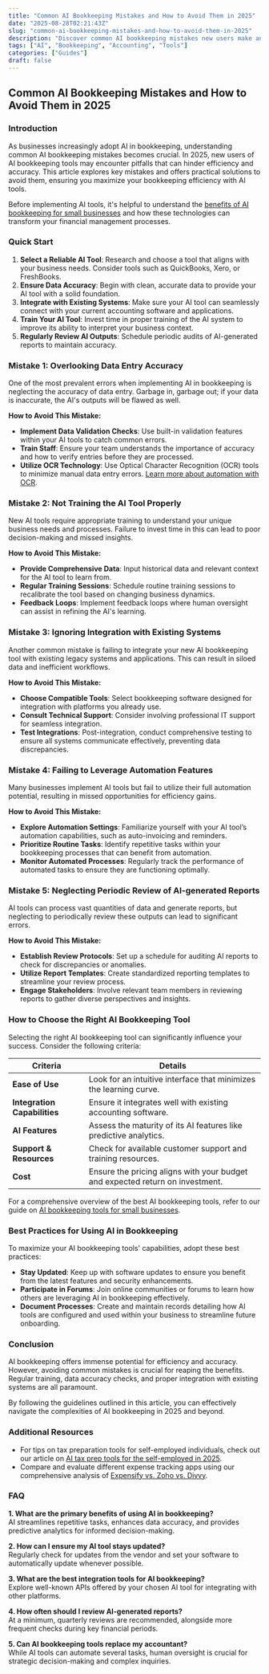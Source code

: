 ```yaml
---
title: "Common AI Bookkeeping Mistakes and How to Avoid Them in 2025"
date: "2025-08-28T02:21:43Z"
slug: "common-ai-bookkeeping-mistakes-and-how-to-avoid-them-in-2025"
description: "Discover common AI bookkeeping mistakes new users make and learn effective strategies to avoid them, ensuring accurate financial management."
tags: ["AI", "Bookkeeping", "Accounting", "Tools"]
categories: ["Guides"]
draft: false
---
```


## Common AI Bookkeeping Mistakes and How to Avoid Them in 2025

### Introduction

As businesses increasingly adopt AI in bookkeeping, understanding common AI bookkeeping mistakes becomes crucial. In 2025, new users of AI bookkeeping tools may encounter pitfalls that can hinder efficiency and accuracy. This article explores key mistakes and offers practical solutions to avoid them, ensuring you maximize your bookkeeping efficiency with AI tools.

Before implementing AI tools, it's helpful to understand the [benefits of AI bookkeeping for small businesses](/posts/ai-bookkeeping-benefits-for-small-businesses-in-2025) and how these technologies can transform your financial management processes.

### Quick Start

1. **Select a Reliable AI Tool**: Research and choose a tool that aligns with your business needs. Consider tools such as QuickBooks, Xero, or FreshBooks.
2. **Ensure Data Accuracy**: Begin with clean, accurate data to provide your AI tool with a solid foundation.
3. **Integrate with Existing Systems**: Make sure your AI tool can seamlessly connect with your current accounting software and applications.
4. **Train Your AI Tool**: Invest time in proper training of the AI system to improve its ability to interpret your business context.
5. **Regularly Review AI Outputs**: Schedule periodic audits of AI-generated reports to maintain accuracy.

### Mistake 1: Overlooking Data Entry Accuracy

One of the most prevalent errors when implementing AI in bookkeeping is neglecting the accuracy of data entry. Garbage in, garbage out; if your data is inaccurate, the AI's outputs will be flawed as well.

**How to Avoid This Mistake:**

- **Implement Data Validation Checks**: Use built-in validation features within your AI tools to catch common errors.
- **Train Staff**: Ensure your team understands the importance of accuracy and how to verify entries before they are processed.
- **Utilize OCR Technology**: Use Optical Character Recognition (OCR) tools to minimize manual data entry errors. [Learn more about automation with OCR](/posts/how-to-automate-bookkeeping-with-ai-quickbooks-receipt-ocr).

### Mistake 2: Not Training the AI Tool Properly

New AI tools require appropriate training to understand your unique business needs and processes. Failure to invest time in this can lead to poor decision-making and missed insights.

**How to Avoid This Mistake:**

- **Provide Comprehensive Data**: Input historical data and relevant context for the AI tool to learn from.
- **Regular Training Sessions**: Schedule routine training sessions to recalibrate the tool based on changing business dynamics.
- **Feedback Loops**: Implement feedback loops where human oversight can assist in refining the AI's learning.

### Mistake 3: Ignoring Integration with Existing Systems

Another common mistake is failing to integrate your new AI bookkeeping tool with existing legacy systems and applications. This can result in siloed data and inefficient workflows.

**How to Avoid This Mistake:**

- **Choose Compatible Tools**: Select bookkeeping software designed for integration with platforms you already use.
- **Consult Technical Support**: Consider involving professional IT support for seamless integration.
- **Test Integrations**: Post-integration, conduct comprehensive testing to ensure all systems communicate effectively, preventing data discrepancies.

### Mistake 4: Failing to Leverage Automation Features

Many businesses implement AI tools but fail to utilize their full automation potential, resulting in missed opportunities for efficiency gains.

**How to Avoid This Mistake:**

- **Explore Automation Settings**: Familiarize yourself with your AI tool’s automation capabilities, such as auto-invoicing and reminders.
- **Prioritize Routine Tasks**: Identify repetitive tasks within your bookkeeping processes that can benefit from automation.
- **Monitor Automated Processes**: Regularly track the performance of automated tasks to ensure they are functioning optimally.

### Mistake 5: Neglecting Periodic Review of AI-generated Reports

AI tools can process vast quantities of data and generate reports, but neglecting to periodically review these outputs can lead to significant errors.

**How to Avoid This Mistake:**

- **Establish Review Protocols**: Set up a schedule for auditing AI reports to check for discrepancies or anomalies.
- **Utilize Report Templates**: Create standardized reporting templates to streamline your review process.
- **Engage Stakeholders**: Involve relevant team members in reviewing reports to gather diverse perspectives and insights.

### How to Choose the Right AI Bookkeeping Tool

Selecting the right AI bookkeeping tool can significantly influence your success. Consider the following criteria:

| **Criteria**         | **Details**                                                            |
|----------------------|------------------------------------------------------------------------|
| **Ease of Use**      | Look for an intuitive interface that minimizes the learning curve.     |
| **Integration Capabilities** | Ensure it integrates well with existing accounting software.       |
| **AI Features**      | Assess the maturity of its AI features like predictive analytics.      |
| **Support & Resources** | Check for available customer support and training resources.         |
| **Cost**             | Ensure the pricing aligns with your budget and expected return on investment. |

For a comprehensive overview of the best AI bookkeeping tools, refer to our guide on [AI bookkeeping tools for small businesses](/posts/best-ai-bookkeeping-tools-for-small-businesses-2025).

### Best Practices for Using AI in Bookkeeping

To maximize your AI bookkeeping tools' capabilities, adopt these best practices:

- **Stay Updated**: Keep up with software updates to ensure you benefit from the latest features and security enhancements.
- **Participate in Forums**: Join online communities or forums to learn how others are leveraging AI in bookkeeping effectively.
- **Document Processes**: Create and maintain records detailing how AI tools are configured and used within your business to streamline future onboarding.

### Conclusion

AI bookkeeping offers immense potential for efficiency and accuracy. However, avoiding common mistakes is crucial for reaping the benefits. Regular training, data accuracy checks, and proper integration with existing systems are all paramount. 

By following the guidelines outlined in this article, you can effectively navigate the complexities of AI bookkeeping in 2025 and beyond.

### Additional Resources

- For tips on tax preparation tools for self-employed individuals, check out our article on [AI tax prep tools for the self-employed in 2025](/posts/ai-tax-prep-tools-for-self-employed-in-2025).
- Compare and evaluate different expense tracking apps using our comprehensive analysis of [Expensify vs. Zoho vs. Divvy](/posts/ai-expense-tracking-apps-compared-expensify-vs-zoho-vs-divvy).

### FAQ

**1. What are the primary benefits of using AI in bookkeeping?**  
AI streamlines repetitive tasks, enhances data accuracy, and provides predictive analytics for informed decision-making.

**2. How can I ensure my AI tool stays updated?**  
Regularly check for updates from the vendor and set your software to automatically update whenever possible.

**3. What are the best integration tools for AI bookkeeping?**  
Explore well-known APIs offered by your chosen AI tool for integrating with other platforms.

**4. How often should I review AI-generated reports?**  
At a minimum, quarterly reviews are recommended, alongside more frequent checks during key financial periods.

**5. Can AI bookkeeping tools replace my accountant?**  
While AI tools can automate several tasks, human oversight is crucial for strategic decision-making and complex inquiries.
